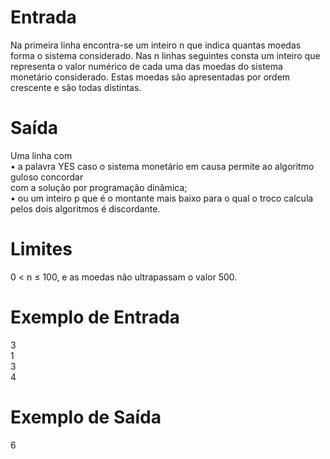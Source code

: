 # Entrada
Na primeira linha encontra-se um inteiro n que indica quantas moedas forma o sistema considerado.
Nas n linhas seguintes consta um inteiro que representa o valor numérico de cada uma das moedas do sistema monetário considerado.
Estas moedas são apresentadas por ordem crescente e são todas distintas.
# Saída
Uma linha com  
• a palavra YES caso o sistema monetário em causa permite ao algoritmo guloso concordar  
com a solução por programação dinâmica;  
• ou um inteiro p que é o montante mais baixo para o qual o troco calcula pelos dois algoritmos é discordante.  
# Limites
0 < n ≤ 100, e as moedas não ultrapassam o valor 500.  

# Exemplo de Entrada
3  
1  
3  
4  

# Exemplo de Saída
6
